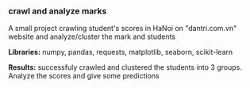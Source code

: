 ### crawl and analyze marks

A small project crawling student's scores in HaNoi on "dantri.com.vn" website and analyze/cluster the mark and students

**Libraries:** numpy, pandas, requests, matplotlib, seaborn, scikit-learn

**Results:** successfuly crawled and clustered the students into 3 groups. Analyze the scores and give some predictions 


